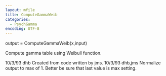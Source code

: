 ```yaml
---
layout: mfile
title: ComputeGammaWeib
categories:
  - PsychGamma
encoding: UTF-8
---
```


output = ComputeGammaWeib(x,input)

Compute gamma table using Weibull function.

10/3/93  dhb  Created from code written by jms.
10/3/93  dhb,jms  Normalize output to max of 1.
                  Better be sure that last value is max setting.